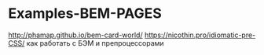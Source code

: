 # Examples-BEM-PAGES
http://phamap.github.io/bem-card-world/
https://nicothin.pro/idiomatic-pre-CSS/ как работать с БЭМ и препроцессорами
